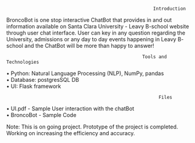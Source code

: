                                                           Introduction
BroncoBot is one stop interactive ChatBot that provides in and out information available on Santa Clara University - Leavy B-school website through user chat interface. User can key in any question regarding the University, admissions or any day to day events happening in Leavy B- school and the ChatBot will be more than happy to answer!

                                                      Tools and Technologies 
•	Python: Natural Language Processing (NLP), NumPy, pandas <br />
•	Database: postgresSQL DB <br />
•	UI: Flask framework

                                                            Files
•	UI.pdf - Sample User interaction with the chatBot <br />
•	BroncoBot - Sample Code <br />
                                                         
Note: This is on going project. Prototype of the project is completed. Working on increasing the efficiency and accuracy.
